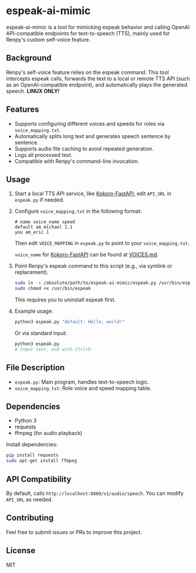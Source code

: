 
# espeak-ai-mimic
espeak-ai-mimic is a tool for mimicking espeak behavior and calling OpenAI API-compatible endpoints for text-to-speech (TTS), mainly used for Renpy's custom self-voice feature.

## Background
Renpy's self-voice feature relies on the espeak command. This tool intercepts espeak calls, forwards the text to a local or remote TTS API (such as an OpenAI-compatible endpoint), and automatically plays the generated speech. <b>LINUX ONLY!</b>

## Features
- Supports configuring different voices and speeds for roles via `voice_mapping.txt`.
- Automatically splits long text and generates speech sentence by sentence.
- Supports audio file caching to avoid repeated generation.
- Logs all processed text.
- Compatible with Renpy's command-line invocation.

## Usage
1. Start a local TTS API service, like [Kokoro-FastAPI](https://github.com/remsky/Kokoro-FastAPI), edit `API_URL` in `espeak.py` if needed.
2. Configure `voice_mapping.txt` in the following format:
	```
	# name voice_name speed
	default am_michael 1.1
	you am_eric 1
	```
	Then edit `VOICE_MAPPING` in `espeak.py` to point to your `voice_mapping.txt`.

	`voice_name` for [Kokoro-FastAPI](https://github.com/remsky/Kokoro-FastAPI) can be found at [VOICES.md](https://huggingface.co/hexgrad/Kokoro-82M/blob/main/VOICES.md).
3. Point Renpy's espeak command to this script (e.g., via symlink or replacement).
	```bash
	sudo ln -s /absolute/path/to/espeak-ai-mimic/espeak.py /usr/bin/espeak
	sudo chmod +x /usr/bin/espeak
	```
	This requires you to uninstall espeak first.
4. Example usage:
	```bash
	python3 espeak.py "default: Hello, world!"
	```
	Or via standard input:
	```bash
	python3 espeak.py
	# Input text, end with Ctrl+D
	```

## File Description
- `espeak.py`: Main program, handles text-to-speech logic.
- `voice_mapping.txt`: Role voice and speed mapping table.

## Dependencies
- Python 3
- requests
- ffmpeg (for audio playback)

Install dependencies:
```bash
pip install requests
sudo apt-get install ffmpeg
```

## API Compatibility
By default, calls `http://localhost:8880/v1/audio/speech`. You can modify `API_URL` as needed.

## Contributing
Feel free to submit issues or PRs to improve this project.

## License
MIT